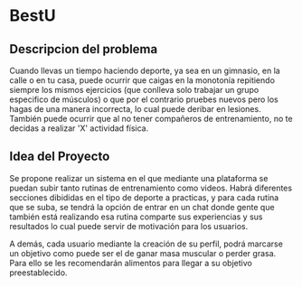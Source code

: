 # BestU

## Descripcion del problema
Cuando llevas un tiempo haciendo deporte, ya sea en un gimnasio, en la calle o en tu casa, puede ocurrir que caigas en la monotonía repitiendo siempre los mismos ejercicios (que conlleva solo trabajar un grupo especifico de músculos) o que por el contrario pruebes nuevos pero los hagas de una manera incorrecta, lo cual puede deribar en lesiones. 
También puede ocurrir que al no tener compañeros de entrenamiento, no te decidas a realizar 'X' actividad física.

## Idea del Proyecto
Se propone realizar un sistema en el que mediante una plataforma se puedan subir tanto rutinas de entrenamiento como videos. Habrá diferentes secciones dibididas en el tipo de deporte a practicas, y para cada rutina que se suba, se tendrá la opción de entrar en un chat donde gente que también está realizando esa rutina comparte sus experiencias y sus resultados lo cual puede servir de motivación para los usuarios.

A demás, cada usuario mediante la creación de su perfil, podrá marcarse un objetivo como puede ser el de ganar masa muscular o perder grasa. Para ello se les recomendarán alimentos para llegar a su objetivo preestablecido.


 
